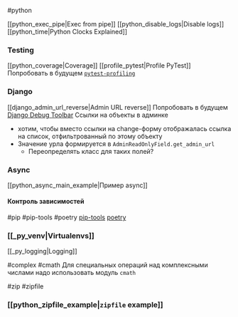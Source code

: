 #python

[[python_exec_pipe|Exec from pipe]]
[[python_disable_logs|Disable logs]]
[[python_time|Python Clocks Explained]]

### Testing
[[python_coverage|Coverage]]
[[profile_pytest|Profile PyTest]]
Попробовать в будущем [`pytest-profiling`](https://pypi.org/project/pytest-profiling/)

### Django
[[django_admin_url_reverse|Admin URL reverse]]
Попробовать в будущем [Django Debug Toolbar](https://github.com/jazzband/django-debug-toolbar)
Ссылки на объекты в админке
 - хотим, чтобы вместо ссылки на change-форму отображалась ссылка на список, отфильтрованный по этому объекту
 - Значение урла формируется в `AdminReadOnlyField.get_admin_url`
	 - Переопределять класс для таких полей?

### Async
[[python_async_main_example|Пример async]]

#### Контроль зависимостей
#pip #pip-tools #poetry
[pip-tools](https://pypi.org/project/pip-tools/)
[poetry](https://python-poetry.org/docs/)

### [[_py_venv|Virtualenvs]]

[[_py_logging|Logging]]

#complex #cmath
Для специальных операций над комплексными числами надо использовать модуль `cmath`

#zip #zipfile
### [[python_zipfile_example|`zipfile` example]]